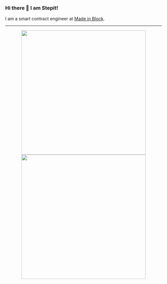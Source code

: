 ### Hi there 👋 I am Stepit!

I am a smart contract engineer at [Made in Block](https://mib.tech/).

---
<p align = "center">
  <img src = "https://github-readme-stats.vercel.app/api?username=0xstepit&show_icons=true&theme=bear" width = 400>
  <img src = "https://github-readme-streak-stats.herokuapp.com?user=0xstepit&theme=dark&hide_border=true" width = 400>
</p>
